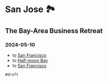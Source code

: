 # San Jose 🏞️

## The Bay-Area Business Retreat

### 2024-05-10

- to [San Francisco](san-francisco#2023-05-11)
- to [Half-moon Bay](half-moon-bay#2023-05-18)
- to [San Francisco](san-francisco#2023-05-19)

`#draft`
